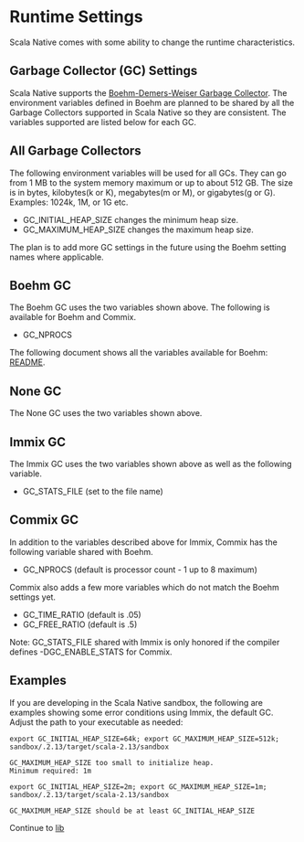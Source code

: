 # Runtime Settings

Scala Native comes with some ability to change the runtime
characteristics.

## Garbage Collector (GC) Settings

Scala Native supports the [Boehm-Demers-Weiser Garbage
Collector](https://www.hboehm.info/gc/). The environment variables
defined in Boehm are planned to be shared by all the Garbage Collectors
supported in Scala Native so they are consistent. The variables
supported are listed below for each GC.

## All Garbage Collectors

The following environment variables will be used for all GCs. They can
go from 1 MB to the system memory maximum or up to about 512 GB. The
size is in bytes, kilobytes(k or K), megabytes(m or M), or gigabytes(g
or G). Examples: 1024k, 1M, or 1G etc.

-   GC_INITIAL_HEAP_SIZE changes the minimum heap size.
-   GC_MAXIMUM_HEAP_SIZE changes the maximum heap size.

The plan is to add more GC settings in the future using the Boehm
setting names where applicable.

## Boehm GC

The Boehm GC uses the two variables shown above. The following is
available for Boehm and Commix.

-   GC_NPROCS

The following document shows all the variables available for Boehm:
[README](https://github.com/ivmai/bdwgc/blob/master/docs/README.environment).

## None GC

The None GC uses the two variables shown above.

## Immix GC

The Immix GC uses the two variables shown above as well as the following
variable.

-   GC_STATS_FILE (set to the file name)

## Commix GC

In addition to the variables described above for Immix, Commix has the
following variable shared with Boehm.

-   GC_NPROCS (default is processor count - 1 up to 8 maximum)

Commix also adds a few more variables which do not match the Boehm
settings yet.

-   GC_TIME_RATIO (default is .05)
-   GC_FREE_RATIO (default is .5)

Note: GC_STATS_FILE shared with Immix is only honored if the compiler
defines -DGC_ENABLE_STATS for Commix.

## Examples

If you are developing in the Scala Native sandbox, the following are
examples showing some error conditions using Immix, the default GC.
Adjust the path to your executable as needed:

``` shell
export GC_INITIAL_HEAP_SIZE=64k; export GC_MAXIMUM_HEAP_SIZE=512k; sandbox/.2.13/target/scala-2.13/sandbox
```
```
GC_MAXIMUM_HEAP_SIZE too small to initialize heap.
Minimum required: 1m
```
```shell
export GC_INITIAL_HEAP_SIZE=2m; export GC_MAXIMUM_HEAP_SIZE=1m; sandbox/.2.13/target/scala-2.13/sandbox
```
```
GC_MAXIMUM_HEAP_SIZE should be at least GC_INITIAL_HEAP_SIZE
```

Continue to [lib](../lib/communitylib.md)
